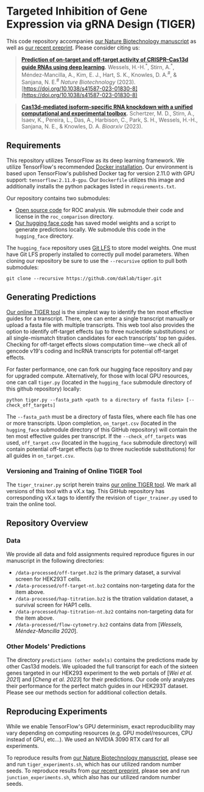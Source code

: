 # Targeted Inhibition of Gene Expression via gRNA Design (TIGER)

This code repository accompanies [our Nature Biotechnology manuscript](http://sanjanalab.org/reprints/WesselsStirn_NBT_2023.pdf) as well as [our recent preprint](https://www.biorxiv.org/content/10.1101/2023.09.12.557474v1).
Please consider citing us:
> **[Prediction of on-target and off-target activity of CRISPR–Cas13d guide RNAs using deep learning](http://sanjanalab.org/reprints/WesselsStirn_NBT_2023.pdf).** Wessels, H.-H.<sup>\*</sup>, Stirn, A.<sup>\*</sup>, Méndez-Mancilla, A., Kim, E. J., Hart, S. K., Knowles, D. A.<sup>#</sup>, & Sanjana, N. E.<sup>#</sup> *Nature Biotechnology* (2023).  [https://doi.org/10.1038/s41587-023-01830-8](https://doi.org/10.1038/s41587-023-01830-8)

> **[Cas13d-mediated isoform-specific RNA knockdown with a unified computational and experimental toolbox](https://www.biorxiv.org/content/10.1101/2023.09.12.557474v1).** Schertzer, M. D., Stirn, A., Isaev, K., Pereira, L., Das, A., Harbison, C., Park, S. H., Wessels, H.-H., Sanjana, N. E., & Knowles, D. A. *Bioarxiv* (2023).

## Requirements

This repository utilizes TensorFlow as its deep learning framework.
We utilize TensorFlow's recommended [Docker installation](https://www.tensorflow.org/install/docker).
Our environment is based upon TensorFlow's published Docker tag for version 2.11.0 with GPU support:
`tensorflow:2.11.0-gpu`.
Our `Dockerfile` utilizes this image and additionally installs the python packages listed in `requirements.txt`.

Our repository contains two submodules:
- [Open source code](https://github.com/yandexdataschool/roc_comparison/) for ROC analysis. We submodule their code and license in the `roc_comparison` directory.
- [Our hugging face code](https://huggingface.co/spaces/Knowles-Lab/tiger) has saved model weights and a script to generate predictions locally. We submodule this code in the `hugging_face` directory.

The `hugging_face` repository uses [Git LFS](https://git-lfs.com/) to store model weights.
One must have Git LFS properly installed to correctly pull model parameters.
When cloning our repository be sure to use the `--recursive` option to pull both submodules:
```
git clone --recursive https://github.com/daklab/tiger.git
```

## Generating Predictions

[Our online TIGER tool](https://huggingface.co/spaces/Knowles-Lab/tiger) is the simplest way to identify the ten most effective guides for a transcript.
There, one can enter a single transcript manually or upload a fasta file with multiple transcripts.
This web tool also provides the option to identify off-target effects (up to three nucleotide substitutions) or all single-mismatch titration candidates for each transcripts' top ten guides.
Checking for off-target effects slows computation time--we check all of gencode v19's coding and lncRNA transcripts for potential off-target effects.

For faster performance, one can fork our hugging face repository and pay for upgraded compute.
Alternatively, for those with local GPU resources, one can call `tiger.py` (located in the `hugging_face` submodule directory of this github repository) locally:
```
python tiger.py --fasta_path <path to a directory of fasta files> [--check_off_targets]
```
The `--fasta_path` must be a directory of fasta files, where each file has one or more transcripts.
Upon completion, `on_target.csv` (located in the `hugging_face` submodule directory of this GitHub repository) will contain the ten most effective guides per transcript.
If the `--check_off_targets` was used, `off_target.csv` (located in the `hugging_face` submodule directory) will contain potential off-target effects (up to three nucleotide substitutions) for all guides in `on_target.csv`.

### Versioning and Training of Online TIGER Tool

The `tiger_trainer.py` script herein trains [our online TIGER tool](https://huggingface.co/spaces/Knowles-Lab/tiger).
We mark all versions of this tool with a vX.x tag.
This GitHub repository has corresponding vX.x tags to identify the revision of `tiger_trainer.py` used to train the online tool.

## Repository Overview

### Data
We provide all data and fold assignments required reproduce figures in our manuscript in the following directories:
- `/data-processed/off-target.bz2` is the primary dataset, a survival screen for HEK293T cells.
- `/data-processed/off-target-nt.bz2` contains non-targeting data for the item above.
- `/data-processed/hap-titration.bz2` is the titration validation dataset, a survival screen for HAP1 cells.
- `/data-processed/hap-titration-nt.bz2` contains non-targeting data for the item above.
- `/data-processed/flow-cytometry.bz2` contains data from [_Wessels, Méndez-Mancilla 2020_].

### Other Models' Predictions

The directory `predictions (other models)` contains the predictions made by other Cas13d models.
We uploaded the full transcript for each of the sixteen genes targeted in our HEK293 experiment to the web portals of [_Wei et al. 2021_] and [_Cheng et al. 2023_] for their predictions.
Our code only analyzes their performance for the perfect match guides in our HEK293T dataset.
Please see our methods section for additional collection details.

## Reproducing Experiments

While we enable TensorFlow's GPU determinism, exact reproducibility may vary depending on computing resources (e.g. GPU model/resources, CPU instead of GPU, etc...).
We used an NVIDIA 3090 RTX card for all experiments.

To reproduce results from [our Nature Biotechnology manuscript](http://sanjanalab.org/reprints/WesselsStirn_NBT_2023.pdf), please see and run `tiger_experiments.sh`, which has our utilized random number seeds.
To reproduce results from [our recent preprint](https://www.biorxiv.org/content/10.1101/2023.09.12.557474v1), please see and run `junction_experiments.sh`, which also has our utilized random number seeds.
